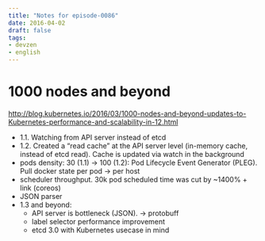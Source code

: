 ```yaml
---
title: "Notes for episode-0086"
date: 2016-04-02
draft: false
tags:
- devzen
- english
---
```


# 1000 nodes and beyond
http://blog.kubernetes.io/2016/03/1000-nodes-and-beyond-updates-to-Kubernetes-performance-and-scalability-in-12.html

- 1.1. Watching from API server instead of etcd
- 1.2. Created a “read cache” at the API server level (in-memory cache, instead of etcd read). Cache is updated via watch in the background
- pods density: 30 (1.1) -> 100 (1.2): Pod Lifecycle Event Generator (PLEG). Pull docker state per pod -> per host
- scheduler throughput. 30k pod scheduled time was cut by ~1400% + link (coreos)
- JSON parser
- 1.3 and beyond:
    - API server is bottleneck (JSON). -> protobuff
    - label selector performance improvement
    - etcd 3.0 with Kubernetes usecase in mind
